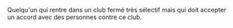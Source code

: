 Quelqu'un qui rentre dans un club fermé très sélectif mais qui doit accepter un accord avec des personnes contre ce club.